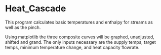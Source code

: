 # Heat_Cascade
This program calculates basic temperatures and enthalpy for streams as well as the pinch. 

Using matplotlib the three composite curves will be graphed, unadjusted, shifted and grand. 
The only inputs necessary are the supply temps, target temps, minimum temperature change, and heat capacity flowrate.
